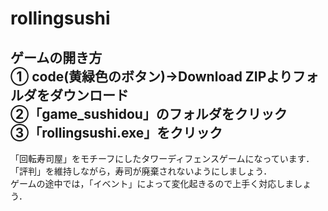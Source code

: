 # rollingsushi

<h2>ゲームの開き方<br>  
① code(黄緑色のボタン)→Download ZIPよりフォルダをダウンロード<br>
②「game_sushidou」のフォルダをクリック<br>
③「rollingsushi.exe」をクリック<br>
</h2>

「回転寿司屋」をモチーフにしたタワーディフェンスゲームになっています．  
「評判」を維持しながら，寿司が廃棄されないようにしましょう．  
ゲームの途中では，「イベント」によって変化起きるので上手く対応しましょう．
